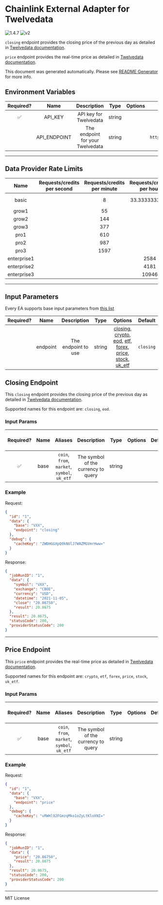 # Chainlink External Adapter for Twelvedata

![1.4.7](https://img.shields.io/github/package-json/v/smartcontractkit/external-adapters-js?filename=packages/sources/twelvedata/package.json) ![v2](https://img.shields.io/badge/framework%20version-v2-blueviolet)

`closing` endpoint provides the closing price of the previous day as detailed in [Twelvedata documentation](https://twelvedata.com/docs#end-of-day-price).

`price` endpoint provides the real-time price as detailed in [Twelvedata documentation](https://twelvedata.com/docs#real-time-price).

This document was generated automatically. Please see [README Generator](../../scripts#readme-generator) for more info.

## Environment Variables

| Required? |     Name     |           Description            |  Type  | Options |            Default            |
| :-------: | :----------: | :------------------------------: | :----: | :-----: | :---------------------------: |
|    ✅     |   API_KEY    |      API key for Twelvedata      | string |         |                               |
|           | API_ENDPOINT | The endpoint for your Twelvedata | string |         | `https://api.twelvedata.com/` |

---

## Data Provider Rate Limits

|    Name     | Requests/credits per second | Requests/credits per minute | Requests/credits per hour |         Note         |
| :---------: | :-------------------------: | :-------------------------: | :-----------------------: | :------------------: |
|    basic    |                             |              8              |       33.3333333333       | 800 API requests/day |
|    grow1    |                             |             55              |                           |                      |
|    grow2    |                             |             144             |                           |                      |
|    grow3    |                             |             377             |                           |                      |
|    pro1     |                             |             610             |                           |                      |
|    pro2     |                             |             987             |                           |                      |
|    pro3     |                             |            1597             |                           |                      |
| enterprise1 |                             |                             |           2584            |                      |
| enterprise2 |                             |                             |           4181            |                      |
| enterprise3 |                             |                             |           10946           |                      |

---

## Input Parameters

Every EA supports base input parameters from [this list](../../core/bootstrap#base-input-parameters)

| Required? |   Name   |     Description     |  Type  |                                                                                                      Options                                                                                                       |  Default  |
| :-------: | :------: | :-----------------: | :----: | :----------------------------------------------------------------------------------------------------------------------------------------------------------------------------------------------------------------: | :-------: |
|           | endpoint | The endpoint to use | string | [closing](#closing-endpoint), [crypto](#price-endpoint), [eod](#closing-endpoint), [etf](#price-endpoint), [forex](#price-endpoint), [price](#price-endpoint), [stock](#price-endpoint), [uk_etf](#price-endpoint) | `closing` |

## Closing Endpoint

This `closing` endpoint provides the closing price of the previous day as detailed in [Twelvedata documentation](https://twelvedata.com/docs#end-of-day-price).

Supported names for this endpoint are: `closing`, `eod`.

### Input Params

| Required? | Name |                   Aliases                    |             Description             |  Type  | Options | Default | Depends On | Not Valid With |
| :-------: | :--: | :------------------------------------------: | :---------------------------------: | :----: | :-----: | :-----: | :--------: | :------------: |
|    ✅     | base | `coin`, `from`, `market`, `symbol`, `uk_etf` | The symbol of the currency to query | string |         |         |            |                |

### Example

Request:

```json
{
  "id": "1",
  "data": {
    "base": "VXX",
    "endpoint": "closing"
  },
  "debug": {
    "cacheKey": "ZWDHGGXpQ0kNUlJ7WAZMGVmrHww="
  }
}
```

Response:

```json
{
  "jobRunID": "1",
  "data": {
    "symbol": "VXX",
    "exchange": "CBOE",
    "currency": "USD",
    "datetime": "2021-11-05",
    "close": "20.86750",
    "result": 20.8675
  },
  "result": 20.8675,
  "statusCode": 200,
  "providerStatusCode": 200
}
```

---

## Price Endpoint

This `price` endpoint provides the real-time price as detailed in [Twelvedata documentation](https://twelvedata.com/docs#real-time-price).

Supported names for this endpoint are: `crypto`, `etf`, `forex`, `price`, `stock`, `uk_etf`.

### Input Params

| Required? | Name |                   Aliases                    |             Description             |  Type  | Options | Default | Depends On | Not Valid With |
| :-------: | :--: | :------------------------------------------: | :---------------------------------: | :----: | :-----: | :-----: | :--------: | :------------: |
|    ✅     | base | `coin`, `from`, `market`, `symbol`, `uk_etf` | The symbol of the currency to query | string |         |         |            |                |

### Example

Request:

```json
{
  "id": "1",
  "data": {
    "base": "VXX",
    "endpoint": "price"
  },
  "debug": {
    "cacheKey": "vRWHl92FGmzqMko1oZyLtKloXNI="
  }
}
```

Response:

```json
{
  "jobRunID": "1",
  "data": {
    "price": "20.86750",
    "result": 20.8675
  },
  "result": 20.8675,
  "statusCode": 200,
  "providerStatusCode": 200
}
```

---

MIT License
